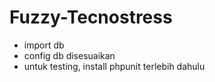 # Fuzzy-Tecnostress

- import db
- config db disesuaikan
- untuk testing, install phpunit terlebih dahulu
